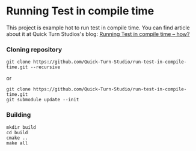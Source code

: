 # Running Test in compile time

This project is example hot to run test in compile time. You can find article about it at Quick Turn Studios's blog: [Running Test in compile time – how?](http://quickturnstudio.com/running-test-in-compile-time/)

### Cloning repository

```
git clone https://github.com/Quick-Turn-Studio/run-test-in-compile-time.git --recursive
```

or 

```
git clone https://github.com/Quick-Turn-Studio/run-test-in-compile-time.git
git submodule update --init 
```

### Building

```
mkdir build
cd build
cmake ..
make all
```
